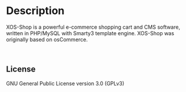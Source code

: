 <div>
<h1>Description</h1>

<p>XOS-Shop is a powerful e-commerce shopping cart and CMS software, written in PHP/MySQL with Smarty3 template engine. XOS-Shop was originally based on osCommerce.</p>

<p>&nbsp;</p>

<h2>License</h2>

<p>GNU General Public License version 3.0 (GPLv3)</p>
</div>
